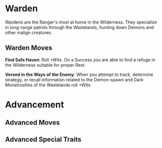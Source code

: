 # Warden
Wardens are the Ranger's most at home in the Wilderness. They specialize in long-range patrols through the Wastelands, hunting down Demons and other malign creatures.

## Warden Moves
**Find Safe Haven**: Roll *+Wits*. On a Success you are able to find a refuge in the Wilderness suitable for proper Rest.

**Versed in the Ways of the Enemy**: When you attempt to track, determine strategy, or recall information related to the Demon-spawn and Dark Monstrosities of the Wastelands roll *+Wits*.

# Advancement
## Advanced Moves

## Advanced Special Traits
